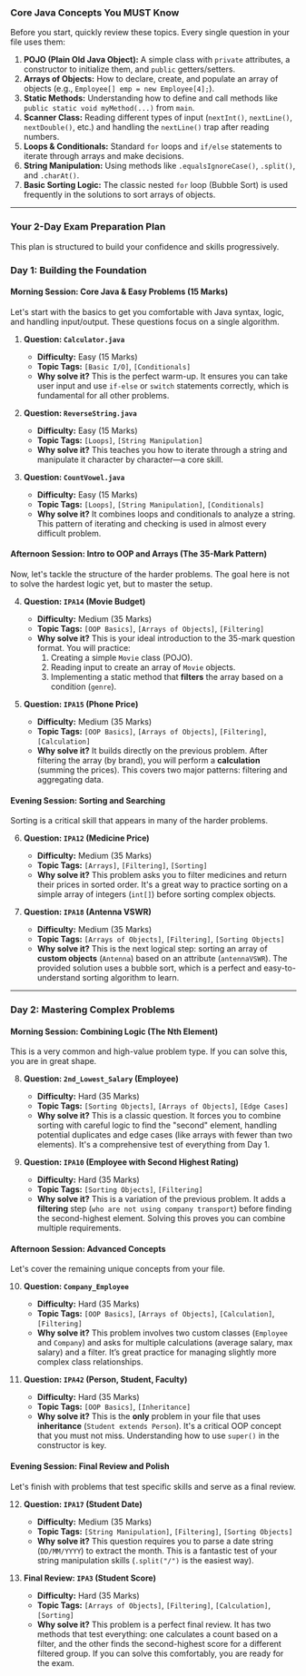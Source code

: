 ### Core Java Concepts You MUST Know

Before you start, quickly review these topics. Every single question in your file uses them:
1.  **POJO (Plain Old Java Object):** A simple class with `private` attributes, a constructor to initialize them, and `public` getters/setters.
2.  **Arrays of Objects:** How to declare, create, and populate an array of objects (e.g., `Employee[] emp = new Employee[4];`).
3.  **Static Methods:** Understanding how to define and call methods like `public static void myMethod(...)` from `main`.
4.  **Scanner Class:** Reading different types of input (`nextInt()`, `nextLine()`, `nextDouble()`, etc.) and handling the `nextLine()` trap after reading numbers.
5.  **Loops & Conditionals:** Standard `for` loops and `if/else` statements to iterate through arrays and make decisions.
6.  **String Manipulation:** Using methods like `.equalsIgnoreCase()`, `.split()`, and `.charAt()`.
7.  **Basic Sorting Logic:** The classic nested `for` loop (Bubble Sort) is used frequently in the solutions to sort arrays of objects.

---

### Your 2-Day Exam Preparation Plan

This plan is structured to build your confidence and skills progressively.

### **Day 1: Building the Foundation**

#### **Morning Session: Core Java & Easy Problems (15 Marks)**
Let's start with the basics to get you comfortable with Java syntax, logic, and handling input/output. These questions focus on a single algorithm.

1.  **Question: `Calculator.java`**
    *   **Difficulty:** Easy (15 Marks)
    *   **Topic Tags:** `[Basic I/O]`, `[Conditionals]`
    *   **Why solve it?** This is the perfect warm-up. It ensures you can take user input and use `if-else` or `switch` statements correctly, which is fundamental for all other problems.

2.  **Question: `ReverseString.java`**
    *   **Difficulty:** Easy (15 Marks)
    *   **Topic Tags:** `[Loops]`, `[String Manipulation]`
    *   **Why solve it?** This teaches you how to iterate through a string and manipulate it character by character—a core skill.

3.  **Question: `CountVowel.java`**
    *   **Difficulty:** Easy (15 Marks)
    *   **Topic Tags:** `[Loops]`, `[String Manipulation]`, `[Conditionals]`
    *   **Why solve it?** It combines loops and conditionals to analyze a string. This pattern of iterating and checking is used in almost every difficult problem.

#### **Afternoon Session: Intro to OOP and Arrays (The 35-Mark Pattern)**
Now, let's tackle the structure of the harder problems. The goal here is not to solve the hardest logic yet, but to master the setup.

4.  **Question: `IPA14` (Movie Budget)**
    *   **Difficulty:** Medium (35 Marks)
    *   **Topic Tags:** `[OOP Basics]`, `[Arrays of Objects]`, `[Filtering]`
    *   **Why solve it?** This is your ideal introduction to the 35-mark question format. You will practice:
        1. Creating a simple `Movie` class (POJO).
        2. Reading input to create an array of `Movie` objects.
        3. Implementing a static method that **filters** the array based on a condition (`genre`).

5.  **Question: `IPA15` (Phone Price)**
    *   **Difficulty:** Medium (35 Marks)
    *   **Topic Tags:** `[OOP Basics]`, `[Arrays of Objects]`, `[Filtering]`, `[Calculation]`
    *   **Why solve it?** It builds directly on the previous problem. After filtering the array (by brand), you will perform a **calculation** (summing the prices). This covers two major patterns: filtering and aggregating data.

#### **Evening Session: Sorting and Searching**
Sorting is a critical skill that appears in many of the harder problems.

6.  **Question: `IPA12` (Medicine Price)**
    *   **Difficulty:** Medium (35 Marks)
    *   **Topic Tags:** `[Arrays]`, `[Filtering]`, `[Sorting]`
    *   **Why solve it?** This problem asks you to filter medicines and return their prices in sorted order. It's a great way to practice sorting on a simple array of integers (`int[]`) before sorting complex objects.

7.  **Question: `IPA18` (Antenna VSWR)**
    *   **Difficulty:** Medium (35 Marks)
    *   **Topic Tags:** `[Arrays of Objects]`, `[Filtering]`, `[Sorting Objects]`
    *   **Why solve it?** This is the next logical step: sorting an array of **custom objects** (`Antenna`) based on an attribute (`antennaVSWR`). The provided solution uses a bubble sort, which is a perfect and easy-to-understand sorting algorithm to learn.

---

### **Day 2: Mastering Complex Problems**

#### **Morning Session: Combining Logic (The Nth Element)**
This is a very common and high-value problem type. If you can solve this, you are in great shape.

8.  **Question: `2nd_Lowest_Salary` (Employee)**
    *   **Difficulty:** Hard (35 Marks)
    *   **Topic Tags:** `[Sorting Objects]`, `[Arrays of Objects]`, `[Edge Cases]`
    *   **Why solve it?** This is a classic question. It forces you to combine sorting with careful logic to find the "second" element, handling potential duplicates and edge cases (like arrays with fewer than two elements). It's a comprehensive test of everything from Day 1.

9.  **Question: `IPA10` (Employee with Second Highest Rating)**
    *   **Difficulty:** Hard (35 Marks)
    *   **Topic Tags:** `[Sorting Objects]`, `[Filtering]`
    *   **Why solve it?** This is a variation of the previous problem. It adds a **filtering** step (`who are not using company transport`) before finding the second-highest element. Solving this proves you can combine multiple requirements.

#### **Afternoon Session: Advanced Concepts**
Let's cover the remaining unique concepts from your file.

10. **Question: `Company_Employee`**
    *   **Difficulty:** Hard (35 Marks)
    *   **Topic Tags:** `[OOP Basics]`, `[Arrays of Objects]`, `[Calculation]`, `[Filtering]`
    *   **Why solve it?** This problem involves two custom classes (`Employee` and `Company`) and asks for multiple calculations (average salary, max salary) and a filter. It’s great practice for managing slightly more complex class relationships.

11. **Question: `IPA42` (Person, Student, Faculty)**
    *   **Difficulty:** Hard (35 Marks)
    *   **Topic Tags:** `[OOP Basics]`, `[Inheritance]`
    *   **Why solve it?** This is the **only** problem in your file that uses **inheritance** (`Student extends Person`). It's a critical OOP concept that you must not miss. Understanding how to use `super()` in the constructor is key.

#### **Evening Session: Final Review and Polish**
Let's finish with problems that test specific skills and serve as a final review.

12. **Question: `IPA17` (Student Date)**
    *   **Difficulty:** Medium (35 Marks)
    *   **Topic Tags:** `[String Manipulation]`, `[Filtering]`, `[Sorting Objects]`
    *   **Why solve it?** This question requires you to parse a date string (`DD/MM/YYYY`) to extract the month. This is a fantastic test of your string manipulation skills (`.split("/")` is the easiest way).

13. **Final Review: `IPA3` (Student Score)**
    *   **Difficulty:** Hard (35 Marks)
    *   **Topic Tags:** `[Arrays of Objects]`, `[Filtering]`, `[Calculation]`, `[Sorting]`
    *   **Why solve it?** This problem is a perfect final review. It has two methods that test everything: one calculates a count based on a filter, and the other finds the second-highest score for a different filtered group. If you can solve this comfortably, you are ready for the exam.

